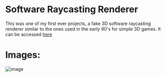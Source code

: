 # Software Raycasting Renderer
This was one of my first ever projects, a fake 3D software raycasting renderer similar to the ones used in the early 90's for simple 3D games.
It can be accessed [here](anghelusandrei.github.io)

# Images:
![image](https://github.com/user-attachments/assets/f0084d76-16d7-40ec-9850-e05e2873ae0e)
